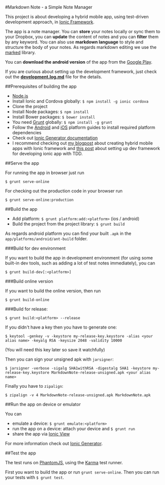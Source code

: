 #Markdown Note - a Simple Note Manager

This project is about developing a hybrid mobile app, using test-driven development approach, in [Ionic Framework](ionicframework.com).

The app is a note manager. You can **store** your notes locally or sync them to your Dropbox, you can **update** the content of notes and you can **filter** them by any keyword. You can also use **markdown language** to style and structure the body of your notes. As regards markdown editing we use the [marked](https://github.com/chjj/marked) library.

You can **download the android version** of the app from the [Google Play](https://play.google.com/store/apps/details?id=com.tompascall.MarkdownNote).

If you are curious about setting up the development framework, just check out the [**development.log.md**](https://github.com/tompascall/markdownNote/blob/master/development.log.md) file for the details.

##Prerequisites of building the app

- [Node.js](nodejs.org)
- Install Ionic and Cordova globally: ```$ npm install -g ionic cordova```
- Clone the project
- Install Node packages: ```$ npm install```
- Install Bower packages: ```$ bower install```
- You need [Grunt](http://gruntjs.com/) globally: ```$ npm install -g grunt```
- Follow the [Android](http://cordova.apache.org/docs/en/3.3.0/guide_platforms_android_index.md.html#Android%20Platform%20Guide) and [iOS](http://cordova.apache.org/docs/en/3.3.0/guide_platforms_ios_index.md.html#iOS%20Platform%20Guide) platform guides to install required platform dependencies
- Check out [Ionic Generator documentation](https://github.com/diegonetto/generator-ionic/tree/master/docs)
- I recommend checking out [my blogpost](http://js-workout.tompascall.com/lets-create-hybrid-mobile-apps-with-ionic-framework/) about creating hybrid mobile apps with Ionic framework and [this post](http://js-workout.tompascall.com/lets-develop-hybrid-mobile-apps-with-ionic-framework-ii/) about setting up dev framework for developing ionic app with TDD.

##Serve the app

For running the app in browser just run 

```
$ grunt serve-online
``` 

For checking out the production code in your browser run 

```
$ grunt serve-online:production
```

##Build the app

- Add platform: ```$ grunt platform:add:<platform>``` (ios / android)
- Build the project from the project library: ```$ grunt build```

As regards android platform you can find your built `.apk` in the `app/platforms/android/ant-build` folder.

###Build for dev environment

If you want to build the app in development environment (for using some built-in dev tools, such as adding a lot of test notes immediately), you can

```$ grunt build-dev[:<platform>]```

###Build online version

If you want to build the online version, then run

```$ grunt build-online```

###Build for release:

```$ grunt build:<platform> --release```

If you didn't have a key then you have to generate one:

```$ keytool -genkey -v -keystore my-release-key.keystore -alias <your alias name> -keyalg RSA -keysize 2048 -validity 10000```

(You will need this key later so save it watchfully)

Then you can sign your unsigned apk with `jarsigner`:

```$ jarsigner -verbose -sigalg SHA1withRSA -digestalg SHA1 -keystore my-release-key.keystore MarkdownNote-release-unsigned.apk <your alias name>```

Finally you have to `zipalign`:

```$ zipalign -v 4 MarkdownNote-release-unsigned.apk MarkdownNote.apk```

##Run the app on device or emulator

You can 

- emulate a device: ```$ grunt emulate:<platform>```
- run the app on a device: attach your device and ```$ grunt run```
- share the app via [Ionic View](http://view.ionic.io/)

For more information check out [Ionic Generator](https://github.com/diegonetto/generator-ionic#usage).

##Test the app

The test runs on [PhantomJS](http://phantomjs.org/), using the [Karma](http://karma-runner.github.io/0.12/index.html) test runner.

First you want to build the app or run ```grunt serve-online```. Then you can run your tests with ```$ grunt test```.




